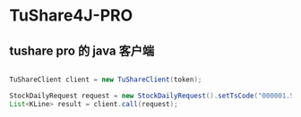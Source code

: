 # TuShare4J-PRO

## tushare pro 的 java 客户端


```java

TuShareClient client = new TuShareClient(token);

StockDailyRequest request = new StockDailyRequest().setTsCode("000001.SZ");
List<KLine> result = client.call(request);

```
